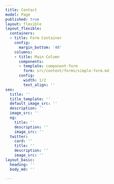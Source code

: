 ```yaml
---
title: Contact
model: Page
published: true
layout: flexible
layout_flexible:
  containers:
  - title: Form Container
    config:
      margin_bottom: '40'
    columns:
    - title: Main Column
      components:
      - template: component-form
        form: src/content/forms/simple-form.md
      config:
        width: 1/2
        text_align: ''
seo:
  title: ''
  title_template: ''
  default_image_src: ''
  description: ''
  image_src: ''
  og:
    title: ''
    description: ''
    image_src: ''
  twitter:
    card: ''
    title: ''
    description: ''
    image_src: ''
layout_basic:
  heading: ''
  body_md: ''

---
```

